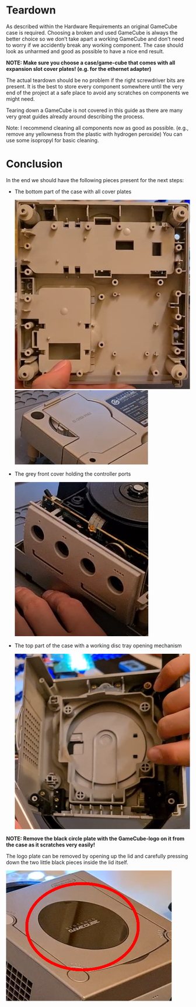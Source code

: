 # Teardown
As described within the Hardware Requirements an original GameCube case is required. Choosing a broken and used GameCube is always the better choice so we don’t take apart a working GameCube and don’t need to worry if we accidently break any working component. The case should look as unharmed and good as possible to have a nice end result. 

**NOTE: Make sure you choose a case/game-cube that comes with all expansion slot cover plates! (e.g. for the ethernet adapter)**

The actual teardown should be no problem if the right screwdriver bits are present. It is the best to store every component somewhere until the very end of the project at a safe place to avoid any scratches on components we might need. 

Tearing down a GameCube is not covered in this guide as there are many very great guides already around describing the process. 

Note: I recommend cleaning all components now as good as possible. (e.g., remove any yellowness from the plastic with hydrogen peroxide)  You can use some isopropyl for basic cleaning.

# Conclusion
In the end we should have the following pieces present for the next steps:
- The bottom part of the case with all cover plates

    ![case_bottom]
    ![expansion_slot_covers]

- The grey front cover holding the controller ports

    ![case_controller]

- The top part of the case with a working disc tray opening mechanism

    ![case_top]
    
**NOTE: Remove the black circle plate with the GameCube-logo on it from the case as it scratches very easily!**

The logo plate can be removed by opening up the lid and carefully pressing down the two little black pieces inside the lid itself.

![logo_plate]

[logo_plate]: ../../images/logo_plate.PNG
[expansion_slot_covers]: ../../images/expansion_slot_covers.PNG
[case_bottom]: ../../images/case_bottom.PNG
[case_top]: ../../images/case_top.PNG
[case_controller]: ../../images/case_controller.PNG



